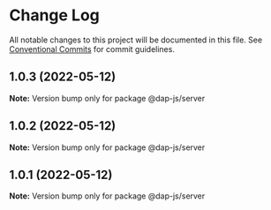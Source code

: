 # Change Log

All notable changes to this project will be documented in this file.
See [Conventional Commits](https://conventionalcommits.org) for commit guidelines.

## 1.0.3 (2022-05-12)

**Note:** Version bump only for package @dap-js/server





## 1.0.2 (2022-05-12)

**Note:** Version bump only for package @dap-js/server





## 1.0.1 (2022-05-12)

**Note:** Version bump only for package @dap-js/server
